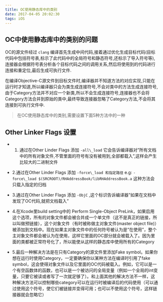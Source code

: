 ```yaml
---
title: OC使用静态库中的类别
date: 2017-04-05 20:02:30
tags: iOS
---
```


## OC中使用静态库中的类别的问题 ##

OC的源文件经过 `clang` 编译首先生成中间代码,接着通过优化生成目标代码(目标代码中包括符号表,标示了此代码中的全局符号和静态符号,还标示了导入符号等),连接器会根据符号表分析各个目标代码之间的调用关系,然后将使用到的代码进行连接和重定位,最后生成可执行文件.

在编译Objective-C源文件到目标文件时,编译器并不知道方法的对应实现,只能在运行时才知道,所以编译器只会为类生成连接符号,不会对类中的方法生成连接符号,由于Category方法并不对应一个新类,所以不会生成连接符号,连接器也不会将Category方法合并到原始的类中,最终导致连接器忽略了Category方法,不会将其连接到可执行文件中.


> 在OC使用静态库中的类别,需要设置下面5种方法中的一种


## Other Linker Flags 设置 ##

* 1. 通过在Other Linder Flags 添加 `-all\_load` 它会告诉编译器对”所有文档中的所有对象文件,不管里面的符号有没有被用到,全部都载入”,这样会产生比较大的二进制文件

* 2.通过在Other Linder Flags 添加 `-force\_load 和指定路径` e.g: `-force\_load $(SRCROOT)/RHAddressBook/libRHAddressBook.a` 这种方法会只载入指定的归档

* 3.通过在Other Linder Flags 添加 `-ObjC` ,这个标识告诉编译器”如果在文档中发现了OC代码,就把文档载入” 

* 4.在Xcode里build setting中的 Perform Single-Object PreLink，如果启用这个选项，所有的对象文件都会被合并成一个单文件（这不是真正的链接，所以叫做预链接），这个对象文件（有时被称做主对象文件(master object file)）被添加到文档中。现在如果主对象文件中的任何符号被认为是“在使用”，整个主对象文件都会被认为在使用，这样它里面的OC部分就会被载入了。因为里面的类都被正常符号化了，所以能使从这样的静态库中使用所有的Category

* 5.最后一种解决方法是在只有Category的源文件里添加Fake symbol。如果你想在运行时使用Category，一定要确保你以某种方法在编译时引用了fake symbol，这会使得对象文件以及它里面的OC代码被载入。例如，它可以是一个有空函数体的函数，也可以是一个被访问的全局变量（例如一个全局的int变量，只要它被读或者写了一次就足够了）。和上面其他的解决方法不一样，这种解决方法可以控制哪些category可以在运行时被编译后的代码使用（可以通过使用这个符号，使它们被链接并变得可用；也可以不使用这个符号，这样链接器就会忽略它）